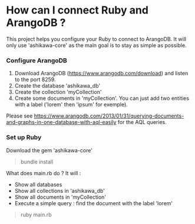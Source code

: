 # How can I connect Ruby and ArangoDB ?

This project helps you configure your Ruby to connect to ArangoDB.
It will only use 'ashikawa-core' as the main goal is to stay as simple as possible.


### Configure ArangoDB

1. Download ArangoDB (https://www.arangodb.com/download) and listen to the port 8259.
2. Create the database 'ashikawa_db'
3. Create the collection 'myCollection'
4. Create some documents in 'myCollection'. You can just add two entities with a label ('lorem' then 'ipsum' for exemple).

Please see https://www.arangodb.com/2013/01/31/querying-documents-and-graphs-in-one-database-with-aql-easily for the AQL queries.

### Set up Ruby

Download the gem 'ashikawa-core'
> bundle install

What does main.rb do ?
It will :
- Show all databases
- Show all collections in 'ashikawa_db'
- Show all documents in 'myCollection'
- Execute a simple query : find the document with the label 'lorem'

> ruby main.rb